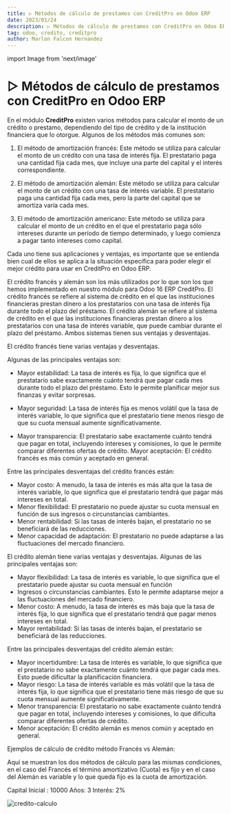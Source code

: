 ```yaml
---
title: ▷ Métodos de cálculo de prestamos con CreditPro en Odoo ERP
date: 2023/01/24
description: ▷ Métodos de cálculo de prestamos con CreditPro en Odoo ERP
tag: odoo, credito, creditpro
author: Marlon Falcon Hernandez
---
```

import Image from 'next/image'

# ▷ Métodos de cálculo de prestamos con CreditPro en Odoo ERP
En el módulo **CreditPro** existen varios métodos para calcular el monto de un crédito o prestamo, dependiendo del tipo de crédito y de la institución financiera que lo otorgue. Algunos de los métodos más comunes son:

1. El método de amortización francés: Este método se utiliza para calcular el monto de un crédito con una tasa de interés fija. El prestatario paga una cantidad fija cada mes, que incluye una parte del capital y el interés correspondiente.

2. El método de amortización alemán: Este método se utiliza para calcular el monto de un crédito con una tasa de interés variable. El prestatario paga una cantidad fija cada mes, pero la parte del capital que se amortiza varía cada mes.

3. El método de amortización americano: Este método se utiliza para calcular el monto de un crédito en el que el prestatario paga sólo intereses durante un período de tiempo determinado, y luego comienza a pagar tanto intereses como capital.

Cada uno tiene sus aplicaciones y ventajas, es importante que se entienda bien cual de ellos se aplica a la situación específica para poder elegir el mejor crédito para usar en CreditPro en Odoo ERP.

El crédito francés y alemán son los más utilizados por lo que son los que hemos implementado en nuestro módulo para Odoo 16 ERP CreditPro. El crédito francés se refiere al sistema de crédito en el que las instituciones financieras prestan dinero a los prestatarios con una tasa de interés fija durante todo el plazo del préstamo. El crédito alemán se refiere al sistema de crédito en el que las instituciones financieras prestan dinero a los prestatarios con una tasa de interés variable, que puede cambiar durante el plazo del préstamo. Ambos sistemas tienen sus ventajas y desventajas.

El crédito francés tiene varias ventajas y desventajas. 

Algunas de las principales ventajas son:

* Mayor estabilidad: La tasa de interés es fija, lo que significa que el prestatario sabe exactamente cuánto tendrá que pagar cada mes durante todo el plazo del préstamo. Esto le permite planificar mejor sus finanzas y evitar sorpresas.

* Mayor seguridad: La tasa de interés fija es menos volátil que la tasa de interés variable, lo que significa que el prestatario tiene menos riesgo de que su cuota mensual aumente significativamente.
* Mayor transparencia: El prestatario sabe exactamente cuánto tendrá que pagar en total, incluyendo intereses y comisiones, lo que le permite comparar diferentes ofertas de crédito.
Mayor aceptación: El crédito francés es más común y aceptado en general.

Entre las principales desventajas del crédito francés están:
* Mayor costo: A menudo, la tasa de interés es más alta que la tasa de interés variable, lo que significa que el prestatario tendrá que pagar más intereses en total.
* Menor flexibilidad: El prestatario no puede ajustar su cuota mensual en función de sus ingresos o circunstancias cambiantes.
* Menor rentabilidad: Si las tasas de interés bajan, el prestatario no se beneficiará de las reducciones.
* Menor capacidad de adaptación: El prestatario no puede adaptarse a las fluctuaciones del mercado financiero.

El crédito alemán tiene varias ventajas y desventajas. Algunas de las principales ventajas son:

* Mayor flexibilidad: La tasa de interés es variable, lo que significa que el prestatario puede ajustar su cuota mensual en función
* Ingresos o circunstancias cambiantes. Esto le permite adaptarse mejor a las fluctuaciones del mercado financiero.
* Menor costo: A menudo, la tasa de interés es más baja que la tasa de interés fija, lo que significa que el prestatario tendrá que pagar menos intereses en total.
* Mayor rentabilidad: Si las tasas de interés bajan, el prestatario se beneficiará de las reducciones.

Entre las principales desventajas del crédito alemán están:
* Mayor incertidumbre: La tasa de interés es variable, lo que significa que el prestatario no sabe exactamente cuánto tendrá que pagar cada mes. Esto puede dificultar la planificación financiera.
* Mayor riesgo: La tasa de interés variable es más volátil que la tasa de interés fija, lo que significa que el prestatario tiene más riesgo de que su cuota mensual aumente significativamente.
* Menor transparencia: El prestatario no sabe exactamente cuánto tendrá que pagar en total, incluyendo intereses y comisiones, lo que dificulta comparar diferentes ofertas de crédito.
* Menor aceptación: El crédito alemán es menos común y aceptado en general.

Ejemplos de cálculo de crédito método Francés vs Alemán:

Aquí se muestran los dos métodos de cálculo para las mismas condiciones, en el caso del Francés el término amortizativo (Cuota) es  fijo y en el caso del Alemán es variable y lo que queda fijo es la cuota de amortización.

Capital Inicial : 10000
Años: 3
Interés: 2%

<Image
  src="/images/posts/credito-calculo.png"
  alt="credito-calculo"
  width={935}
  height={673}
  priority
  className="next-image"
/>






